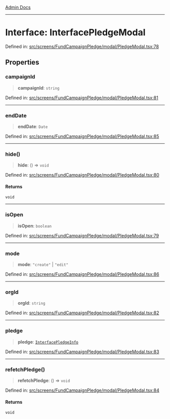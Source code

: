 [Admin Docs](/)

---

# Interface: InterfacePledgeModal

Defined in: [src/screens/FundCampaignPledge/modal/PledgeModal.tsx:78](https://github.com/PalisadoesFoundation/talawa-admin/blob/main/src/screens/FundCampaignPledge/modal/PledgeModal.tsx#L78)

## Properties

### campaignId

> **campaignId**: `string`

Defined in: [src/screens/FundCampaignPledge/modal/PledgeModal.tsx:81](https://github.com/PalisadoesFoundation/talawa-admin/blob/main/src/screens/FundCampaignPledge/modal/PledgeModal.tsx#L81)

---

### endDate

> **endDate**: `Date`

Defined in: [src/screens/FundCampaignPledge/modal/PledgeModal.tsx:85](https://github.com/PalisadoesFoundation/talawa-admin/blob/main/src/screens/FundCampaignPledge/modal/PledgeModal.tsx#L85)

---

### hide()

> **hide**: () => `void`

Defined in: [src/screens/FundCampaignPledge/modal/PledgeModal.tsx:80](https://github.com/PalisadoesFoundation/talawa-admin/blob/main/src/screens/FundCampaignPledge/modal/PledgeModal.tsx#L80)

#### Returns

`void`

---

### isOpen

> **isOpen**: `boolean`

Defined in: [src/screens/FundCampaignPledge/modal/PledgeModal.tsx:79](https://github.com/PalisadoesFoundation/talawa-admin/blob/main/src/screens/FundCampaignPledge/modal/PledgeModal.tsx#L79)

---

### mode

> **mode**: `"create"` \| `"edit"`

Defined in: [src/screens/FundCampaignPledge/modal/PledgeModal.tsx:86](https://github.com/PalisadoesFoundation/talawa-admin/blob/main/src/screens/FundCampaignPledge/modal/PledgeModal.tsx#L86)

---

### orgId

> **orgId**: `string`

Defined in: [src/screens/FundCampaignPledge/modal/PledgeModal.tsx:82](https://github.com/PalisadoesFoundation/talawa-admin/blob/main/src/screens/FundCampaignPledge/modal/PledgeModal.tsx#L82)

---

### pledge

> **pledge**: [`InterfacePledgeInfo`](../../utils/interfaces/interfaces/InterfacePledgeInfo.md)

Defined in: [src/screens/FundCampaignPledge/modal/PledgeModal.tsx:83](https://github.com/PalisadoesFoundation/talawa-admin/blob/main/src/screens/FundCampaignPledge/modal/PledgeModal.tsx#L83)

---

### refetchPledge()

> **refetchPledge**: () => `void`

Defined in: [src/screens/FundCampaignPledge/modal/PledgeModal.tsx:84](https://github.com/PalisadoesFoundation/talawa-admin/blob/main/src/screens/FundCampaignPledge/modal/PledgeModal.tsx#L84)

#### Returns

`void`
